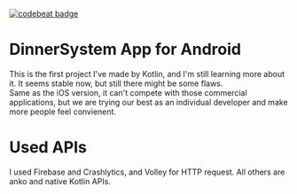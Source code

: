[![codebeat badge](https://codebeat.co/badges/b9d48414-5fcb-4d9c-90da-40d093fdc234)](https://codebeat.co/projects/github-com-seanpai96-dinnersys-android-master)<br/>
# DinnerSystem App for Android
This is the first project I've made by Kotlin, and I'm still learning more about it. It seems stable now, but still there might be some flaws.
<br/>
Same as the iOS version, it can't compete with those commercial applications, but we are trying our best as an individual developer and make more people feel convienent.
<br/>
# Used APIs
I used Firebase and Crashlytics, and Volley for HTTP request. All others are anko and native Kotlin APIs.
